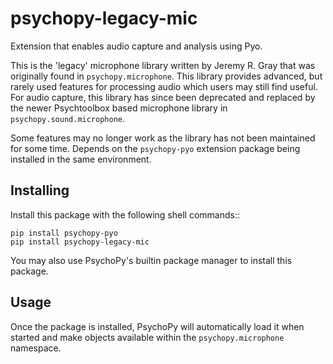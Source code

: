 # psychopy-legacy-mic

Extension that enables audio capture and analysis using Pyo.

This is the 'legacy' microphone library written by Jeremy R. Gray that was originally found in `psychopy.microphone`. 
This library provides advanced, but rarely used features for processing audio which users may still find useful. For
audio capture, this library has since been deprecated and replaced by the newer Psychtoolbox based microphone library in 
`psychopy.sound.microphone`.

Some features may no longer work as the library has not been maintained for some time. Depends on the `psychopy-pyo`
extension package being installed in the same environment. 
    
## Installing

Install this package with the following shell commands:: 
    
    pip install psychopy-pyo 
    pip install psychopy-legacy-mic

You may also use PsychoPy's builtin package manager to install this package.

## Usage

Once the package is installed, PsychoPy will automatically load it when started and make objects available within the
`psychopy.microphone` namespace. 
